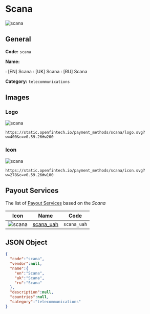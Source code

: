 
# Scana 
![scana](https://static.openfintech.io/payment_methods/scana/logo.svg?w=400&c=v0.59.26#w200)  

## General 
**Code:** `scana` 
 
**Name:** 
 
:	[EN] Scana 
:	[UK] Scana 
:	[RU] Scana 
 
**Category:** `telecommunications` 
 

## Images 

### Logo 
![scana](https://static.openfintech.io/payment_methods/scana/logo.svg?w=400&c=v0.59.26#w200)  

```
https://static.openfintech.io/payment_methods/scana/logo.svg?w=400&c=v0.59.26#w200
```  

### Icon 
![scana](https://static.openfintech.io/payment_methods/scana/icon.svg?w=278&c=v0.59.26#w100)  

```
https://static.openfintech.io/payment_methods/scana/icon.svg?w=278&c=v0.59.26#w100
```  

## Payout Services 
 
The list of [Payout Services](/payout-services/) based on the _Scana_ 

|Icon|Name|Code| 
|:---:|:---:|:---:| 
|![scana](https://static.openfintech.io/payout_methods/scana/icon.png?w=278&c=v0.59.26#w40) |[scana_uah](/payout-services/scana_uah/)|`scana_uah`| 
 

## JSON Object 

```json
{
  "code":"scana",
  "vendor":null,
  "name":{
    "en":"Scana",
    "uk":"Scana",
    "ru":"Scana"
  },
  "description":null,
  "countries":null,
  "category":"telecommunications"
}
```  
